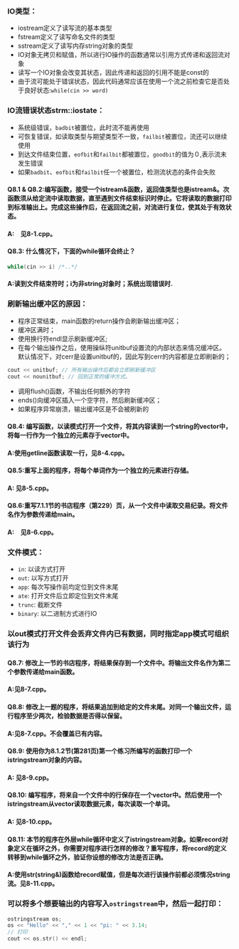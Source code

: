 ### IO类型：
* iostream定义了读写流的基本类型
* fstream定义了读写命名文件的类型
* sstream定义了读写内存string对象的类型
* IO对象无拷贝和赋值，所以进行IO操作的函数通常以引用方式传递和返回流对象
* 读写一个IO对象会改变其状态，因此传递和返回的引用不能是const的
* 由于流可能处于错误状态，因此代码通常应该在使用一个流之前检查它是否处于良好状态:`while(cin >> word)`
### IO流错误状态strm::iostate：
* 系统级错误，`badbit`被置位，此时流不能再使用
* 可恢复错误，如读取类型与期望类型不一致，`failbit`被置位，流还可以继续使用
* 到达文件结束位置，`eofbit`和`failbit`都被置位，`goodbit`的值为０,表示流未发生错误
* 如果`badbit`、`eofbit`和`failbit`任一个被置位，检测流状态的条件会失败
#### Q8.1 & Q8.2:编写函数，接受一个istream&函数，返回值类型也是istream&。次函数须从给定流中读取数据，直至遇到文件结束标识时停止。它将读取的数据打印到标准输出上。完成这些操作后，在返回流之前，对流进行复位，使其处于有效状态。
#### A:　见8-1.cpp。
#### Q8.3: 什么情况下，下面的while循环会终止？
````c++
while(cin >> i) /*..*/
````
#### A:读到文件结束符时；i为非string对象时；系统出现错误时.
### 刷新输出缓冲区的原因：
* 程序正常结束，main函数的return操作会刷新输出缓冲区；
* 缓冲区满时；
* 使用换行符endl显示刷新缓冲区;
* 在每个输出操作之后，使用操纵符unitbuf设置流的内部状态来情况缓冲区。默认情况下，对cerr是设置unitbuf的，因此写到cerr的内容都是立即刷新的；
````c++
cout << unitbuf; // 所有输出操作后都会立即刷新缓冲区
cout << nounitbuf; // 回到正常的缓冲方式。
````
* 调用flush()函数，不输出任何额外的字符
* ends()向缓冲区插入一个空字符，然后刷新缓冲区；
* 如果程序异常崩溃，输出缓冲区是不会被刷新的
#### Q8.4: 编写函数，以读模式打开一个文件，将其内容读到一个string的vector中，将每一行作为一个独立的元素存于vector中。
#### A:使用getline函数读取一行，见8-4.cpp。
#### Q8.5:重写上面的程序，将每个单词作为一个独立的元素进行存储。
#### A: 见8-5.cpp。
#### Q8.6:重写7.1.1节的书店程序（第229）页，从一个文件中读取交易纪录。将文件名作为参数传递给main。
#### A:　见8-6.cpp。
### 文件模式：
* `in`: 以读方式打开
* `out`: 以写方式打开
* `app`: 每次写操作前均定位到文件末尾
* `ate`: 打开文件后立即定位到文件末尾
* `trunc`: 截断文件
* `binary`: 以二进制方式进行IO
### 以out模式打开文件会丢弃文件内已有数据，同时指定app模式可组织该行为
#### Q8.7: 修改上一节的书店程序，将结果保存到一个文件中。将输出文件名作为第二个参数传递给main函数。
#### A:见8-7.cpp。
#### Q8.8: 修改上一题的程序，将结果追加到给定的文件末尾。对同一个输出文件，运行程序至少两次，检验数据是否得以保留。
#### A:见8-7.cpp。不会覆盖已有内容。
#### Q8.9: 使用你为8.1.2节(第281页)第一个练习所编写的函数打印一个istringstream对象的内容。
#### A: 见8-9.cpp。
#### Q8.10: 编写程序，将来自一个文件中的行保存在一个vector<string>中。然后使用一个istringstream从vector读取数据元素，每次读取一个单词。
#### A: 见8-10.cpp。
#### Q8.11: 本节的程序在外层while循环中定义了istringstream对象。如果record对象定义在循环之外，你需要对程序进行怎样的修改？重写程序，将record的定义转移到while循环之外，验证你设想的修改方法是否正确。
#### A:使用str(string&)函数给record赋值，但是每次进行该操作前都必须情况string流。见8-11.cpp。
### 可以将多个想要输出的内容写入`ostringstream`中，然后一起打印：
````c++
ostringstream os;
os << "Hello" << "," << 1 << "pi: " << 3.14;
// 打印
cout << os.str() << endl;
````
